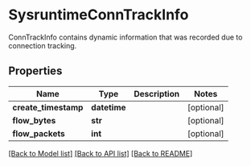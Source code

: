# SysruntimeConnTrackInfo

ConnTrackInfo contains dynamic information that was recorded due to connection tracking.
## Properties
Name | Type | Description | Notes
------------ | ------------- | ------------- | -------------
**create_timestamp** | **datetime** |  | [optional] 
**flow_bytes** | **str** |  | [optional] 
**flow_packets** | **int** |  | [optional] 

[[Back to Model list]](../README.md#documentation-for-models) [[Back to API list]](../README.md#documentation-for-api-endpoints) [[Back to README]](../README.md)


